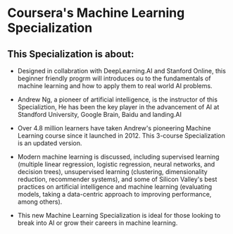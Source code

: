  # Coursera's Machine Learning Specialization
## This Specialization is about:

- Designed in collabration with DeepLearning.AI and Stanford Online, this beginner friendly progrm will introduces ou to the fundamentals of machine learning and how to apply them to real world AI problems.

- Andrew Ng, a pioneer of artificial intelligence, is the instructor of this Specializtion, He has been the key player in the advancement of AI at Standford University, Google Brain, Baidu and landing.AI

- Over 4.8 million learners have taken Andrew's pioneering Machine Learning course since it launched in 2012. This 3-course Specialization is an updated version.

- Modern machine learning is discussed, including supervised learning (multiple linear regression, logistic regression, neural networks, and decision trees), unsupervised learning (clustering, dimensionality reduction, recommender systems), and some of Silicon Valley's best practices on artificial intelligence and machine learning (evaluating models, taking a data-centric approach to improving performance, among others).

- This new Machine Learning Specialization is ideal for those looking to break into AI or grow their careers in machine learning.
